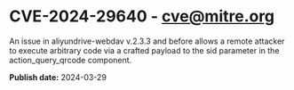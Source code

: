 # CVE-2024-29640 - cve@mitre.org

An issue in aliyundrive-webdav v.2.3.3 and before allows a remote attacker to execute arbitrary code via a crafted payload to the sid parameter in the action_query_qrcode component.

**Publish date:** 2024-03-29
